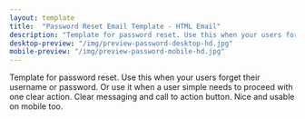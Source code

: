```yaml
---
layout: template
title:  "Password Reset Email Template - HTML Email"
description: "Template for password reset. Use this when your users forget their username or password. Or use it when a user simple needs to proceed with one clear action."
desktop-preview: "/img/preview-password-desktop-hd.jpg"
mobile-preview: "/img/preview-password-mobile-hd.jpg"
---
```


<p>Template for password reset. Use this when your users forget their username or password. Or use it when a user simple needs to proceed with one clear action. Clear messaging and call to action button. Nice and usable on mobile too.</p>


